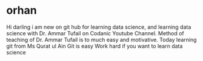 # orhan 
Hi darling i am new on git hub for learning data science, and learning data science with Dr. Ammar Tufail on Codanic Youtube Channel.
Method of teaching of Dr. Ammar Tufail is to much easy and motivative.
Today learning git from Ms Qurat ul Ain
Git is easy
Work hard if you want to learn data science

